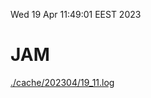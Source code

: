 Wed 19 Apr 11:49:01 EEST 2023
# JAM
<a href='./cache/202304/19_11.log'>./cache/202304/19_11.log</a>
